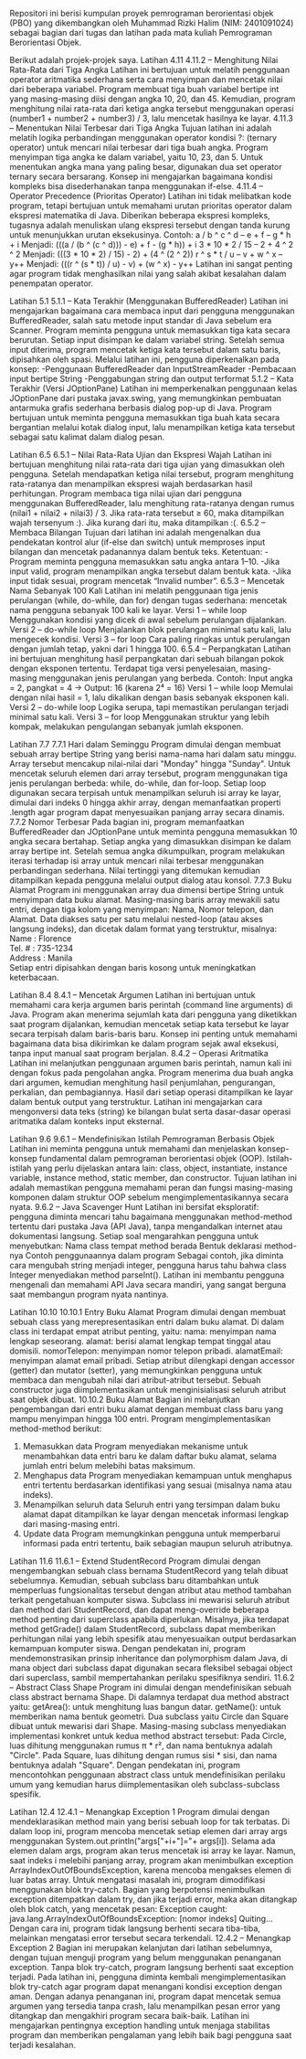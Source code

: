 Repositori ini berisi kumpulan proyek pemrograman berorientasi objek (PBO) yang dikembangkan oleh Muhammad Rizki Halim (NIM: 2401091024) sebagai bagian dari tugas 
dan latihan pada mata kuliah Pemrograman Berorientasi Objek.

Berikut adalah projek-projek saya.
Latihan 4.11
4.11.2 – Menghitung Nilai Rata-Rata dari Tiga Angka
Latihan ini bertujuan untuk melatih penggunaan operator aritmatika sederhana serta cara menyimpan dan mencetak nilai dari beberapa variabel.
Program membuat tiga buah variabel bertipe int yang masing-masing diisi dengan angka 10, 20, dan 45. 
Kemudian, program menghitung nilai rata-rata dari ketiga angka tersebut menggunakan operasi (number1 + number2 + number3) / 3, 
lalu mencetak hasilnya ke layar.
4.11.3 – Menentukan Nilai Terbesar dari Tiga Angka
Tujuan latihan ini adalah melatih logika perbandingan menggunakan operator kondisi ?: (ternary operator) untuk mencari nilai terbesar dari tiga buah angka.
Program menyimpan tiga angka ke dalam variabel, yaitu 10, 23, dan 5. Untuk menentukan angka mana yang paling besar, 
digunakan dua set operator ternary secara bersarang. Konsep ini mengajarkan bagaimana kondisi kompleks bisa disederhanakan tanpa menggunakan if-else.
4.11.4 – Operator Precedence (Prioritas Operator)
Latihan ini tidak melibatkan kode program, tetapi bertujuan untuk memahami urutan prioritas operator dalam ekspresi matematika di Java. 
Diberikan beberapa ekspresi kompleks, tugasnya adalah menuliskan ulang ekspresi tersebut dengan tanda kurung untuk menunjukkan urutan eksekusinya.
Contoh:
a / b ^ c ^ d – e + f – g * h + i
Menjadi: (((a / (b ^ (c ^ d))) - e) + f - (g * h)) + i
3 * 10 * 2 / 15 – 2 + 4 ^ 2 ^ 2
Menjadi: (((3 * 10 * 2) / 15) - 2) + (4 ^ (2 ^ 2))
r ^ s * t / u – v + w ^ x – y++
Menjadi: (((r ^ (s * t)) / u) - v) + (w ^ x) - y++
Latihan ini sangat penting agar program tidak menghasilkan nilai yang salah akibat kesalahan dalam penempatan operator.

Latihan 5.1
5.1.1 – Kata Terakhir (Menggunakan BufferedReader)
Latihan ini mengajarkan bagaimana cara membaca input dari pengguna menggunakan BufferedReader, salah satu metode input standar di Java sebelum era Scanner.
Program meminta pengguna untuk memasukkan tiga kata secara berurutan. Setiap input disimpan ke dalam variabel string. 
Setelah semua input diterima, program mencetak ketiga kata tersebut dalam satu baris, dipisahkan oleh spasi.
Melalui latihan ini, pengguna diperkenalkan pada konsep:
-Penggunaan BufferedReader dan InputStreamReader
-Pembacaan input bertipe String
-Penggabungan string dan output terformat
5.1.2 – Kata Terakhir (Versi JOptionPane)
Latihan ini memperkenalkan penggunaan kelas JOptionPane dari pustaka javax.swing, yang memungkinkan pembuatan antarmuka grafis sederhana berbasis dialog pop-up di Java. 
Program bertujuan untuk meminta pengguna memasukkan tiga buah kata secara bergantian melalui kotak dialog input, 
lalu menampilkan ketiga kata tersebut sebagai satu kalimat dalam dialog pesan.

Latihan 6.5
6.5.1 – Nilai Rata-Rata Ujian dan Ekspresi Wajah
Latihan ini bertujuan menghitung nilai rata-rata dari tiga ujian yang dimasukkan oleh pengguna. 
Setelah mendapatkan ketiga nilai tersebut, program menghitung rata-ratanya dan menampilkan ekspresi wajah berdasarkan hasil perhitungan.
Program membaca tiga nilai ujian dari pengguna menggunakan BufferedReader, lalu menghitung rata-ratanya dengan rumus (nilai1 + nilai2 + nilai3) / 3. 
Jika rata-rata tersebut ≥ 60, maka ditampilkan wajah tersenyum :). Jika kurang dari itu, maka ditampilkan :(.
6.5.2 – Membaca Bilangan
Tujuan dari latihan ini adalah mengenalkan dua pendekatan kontrol alur (if-else dan switch) untuk memproses input bilangan dan mencetak padanannya dalam bentuk teks.
Ketentuan:
-Program meminta pengguna memasukkan satu angka antara 1–10.
-Jika input valid, program menampilkan angka tersebut dalam bentuk kata.
-Jika input tidak sesuai, program mencetak “Invalid number”.
6.5.3 – Mencetak Nama Sebanyak 100 Kali
Latihan ini melatih penggunaan tiga jenis perulangan (while, do-while, dan for) dengan tugas sederhana: mencetak nama pengguna sebanyak 100 kali ke layar.
Versi 1 – while loop
Menggunakan kondisi yang dicek di awal sebelum perulangan dijalankan.
Versi 2 – do-while loop
Menjalankan blok perulangan minimal satu kali, lalu mengecek kondisi.
Versi 3 – for loop
Cara paling ringkas untuk perulangan dengan jumlah tetap, yakni dari 1 hingga 100.
6.5.4 – Perpangkatan
Latihan ini bertujuan menghitung hasil perpangkatan dari sebuah bilangan pokok dengan eksponen tertentu. Terdapat tiga versi penyelesaian, masing-masing menggunakan jenis perulangan yang berbeda.
Contoh:
Input angka = 2, pangkat = 4 → Output: 16 (karena 2⁴ = 16)
Versi 1 – while loop
Memulai dengan nilai hasil = 1, lalu dikalikan dengan basis sebanyak eksponen kali.
Versi 2 – do-while loop
Logika serupa, tapi memastikan perulangan terjadi minimal satu kali.
Versi 3 – for loop
Menggunakan struktur yang lebih kompak, melakukan pengulangan sebanyak jumlah eksponen.

Latihan 7.7
7.7.1 Hari dalam Seminggu
Program dimulai dengan membuat sebuah array bertipe String yang berisi nama-nama hari dalam satu minggu. 
Array tersebut mencakup nilai-nilai dari "Monday" hingga "Sunday". Untuk mencetak seluruh elemen dari array tersebut, program menggunakan tiga jenis perulangan berbeda: 
while, do-while, dan for-loop. Setiap loop digunakan secara terpisah untuk menampilkan seluruh isi array ke layar, dimulai dari indeks 0 hingga akhir array, 
dengan memanfaatkan properti .length agar program dapat menyesuaikan panjang array secara dinamis.
7.7.2 Nomor Terbesar
Pada bagian ini, program memanfaatkan BufferedReader dan JOptionPane untuk meminta pengguna memasukkan 10 angka secara bertahap. 
Setiap angka yang dimasukkan disimpan ke dalam array bertipe int. Setelah semua angka dikumpulkan, program melakukan iterasi terhadap isi array 
untuk mencari nilai terbesar menggunakan perbandingan sederhana. Nilai tertinggi yang ditemukan kemudian ditampilkan kepada pengguna melalui output dialog atau konsol.
7.7.3 Buku Alamat
Program ini menggunakan array dua dimensi bertipe String untuk menyimpan data buku alamat. Masing-masing baris array mewakili satu entri, dengan tiga kolom yang menyimpan:
Nama, Nomor telepon, dan Alamat.
Data diakses satu per satu melalui nested-loop (atau akses langsung indeks), dan dicetak dalam format yang terstruktur, misalnya:
Name : Florence  
Tel. # : 735-1234  
Address : Manila  
Setiap entri dipisahkan dengan baris kosong untuk meningkatkan keterbacaan.

Latihan 8.4
8.4.1 – Mencetak Argumen
Latihan ini bertujuan untuk memahami cara kerja argumen baris perintah (command line arguments) di Java. 
Program akan menerima sejumlah kata dari pengguna yang diketikkan saat program dijalankan, 
kemudian mencetak setiap kata tersebut ke layar secara terpisah dalam baris-baris baru. 
Konsep ini penting untuk memahami bagaimana data bisa dikirimkan ke dalam program sejak awal eksekusi, tanpa input manual saat program berjalan.
8.4.2 – Operasi Aritmatika
Latihan ini melanjutkan penggunaan argumen baris perintah, namun kali ini dengan fokus pada pengolahan angka. 
Program menerima dua buah angka dari argumen, kemudian menghitung hasil penjumlahan, pengurangan, perkalian, dan pembagiannya. 
Hasil dari setiap operasi ditampilkan ke layar dalam bentuk output yang terstruktur. 
Latihan ini mengajarkan cara mengonversi data teks (string) ke bilangan bulat serta dasar-dasar operasi aritmatika dalam konteks input eksternal.

Latihan 9.6
9.6.1 – Mendefinisikan Istilah Pemrograman Berbasis Objek
Latihan ini meminta pengguna untuk memahami dan menjelaskan konsep-konsep fundamental dalam pemrograman berorientasi objek (OOP). 
Istilah-istilah yang perlu dijelaskan antara lain: class, object, instantiate, instance variable, instance method, static member, dan constructor. 
Tujuan latihan ini adalah memastikan pengguna memahami peran dan fungsi masing-masing komponen dalam struktur OOP sebelum mengimplementasikannya secara nyata.
9.6.2 – Java Scavenger Hunt
Latihan ini bersifat eksploratif: pengguna diminta mencari tahu bagaimana menggunakan method-method tertentu dari pustaka Java (API Java), 
tanpa mengandalkan internet atau dokumentasi langsung. Setiap soal mengarahkan pengguna untuk menyebutkan:
Nama class tempat method berada
Bentuk deklarasi method-nya
Contoh penggunaannya dalam program
Sebagai contoh, jika diminta cara mengubah string menjadi integer, pengguna harus tahu bahwa class Integer menyediakan method parseInt(). 
Latihan ini membantu pengguna mengenali dan memahami API Java secara mandiri, yang sangat berguna saat membangun program nyata nantinya.

Latihan 10.10
10.10.1 Entry Buku Alamat
Program dimulai dengan membuat sebuah class yang merepresentasikan entri dalam buku alamat. Di dalam class ini terdapat empat atribut penting, yaitu:
nama: menyimpan nama lengkap seseorang.
alamat: berisi alamat lengkap tempat tinggal atau domisili.
nomorTelepon: menyimpan nomor telepon pribadi.
alamatEmail: menyimpan alamat email pribadi.
Setiap atribut dilengkapi dengan accessor (getter) dan mutator (setter), yang memungkinkan pengguna untuk membaca dan mengubah nilai dari atribut-atribut tersebut. 
Sebuah constructor juga diimplementasikan untuk menginisialisasi seluruh atribut saat objek dibuat.
10.10.2 Buku Alamat
Bagian ini melanjutkan pengembangan dari entri buku alamat dengan membuat class baru yang mampu menyimpan hingga 100 entri.
Program mengimplementasikan method-method berikut:
1. Memasukkan data
Program menyediakan mekanisme untuk menambahkan data entri baru ke dalam daftar buku alamat, selama jumlah entri belum melebihi batas maksimum.
2. Menghapus data
Program menyediakan kemampuan untuk menghapus entri tertentu berdasarkan identifikasi yang sesuai (misalnya nama atau indeks).
3. Menampilkan seluruh data
Seluruh entri yang tersimpan dalam buku alamat dapat ditampilkan ke layar dengan mencetak informasi lengkap dari masing-masing entri.
4. Update data
Program memungkinkan pengguna untuk memperbarui informasi pada entri tertentu, baik sebagian maupun seluruh atributnya.

Latihan 11.6
11.6.1 – Extend StudentRecord
Program dimulai dengan mengembangkan sebuah class bernama StudentRecord yang telah dibuat sebelumnya.
Kemudian, sebuah subclass baru ditambahkan untuk memperluas fungsionalitas tersebut dengan atribut atau method tambahan terkait pengetahuan komputer siswa.
Subclass ini mewarisi seluruh atribut dan method dari StudentRecord, dan dapat meng-override beberapa method penting dari superclass apabila diperlukan. 
Misalnya, jika terdapat method getGrade() dalam StudentRecord, subclass dapat memberikan perhitungan nilai yang lebih spesifik atau menyesuaikan output berdasarkan 
kemampuan komputer siswa. Dengan pendekatan ini, program mendemonstrasikan prinsip inheritance dan polymorphism dalam Java, di mana object dari 
subclass dapat digunakan secara fleksibel sebagai object dari superclass, sambil mempertahankan perilaku spesifiknya sendiri.
11.6.2 – Abstract Class Shape
Program ini dimulai dengan mendefinisikan sebuah class abstract bernama Shape. Di dalamnya terdapat dua method abstract yaitu:
getArea(): untuk menghitung luas bangun datar.
getName(): untuk memberikan nama bentuk geometri.
Dua subclass yaitu Circle dan Square dibuat untuk mewarisi dari Shape. Masing-masing subclass menyediakan implementasi konkret untuk kedua method abstract tersebut:
Pada Circle, luas dihitung menggunakan rumus π * r², dan nama bentuknya adalah "Circle".
Pada Square, luas dihitung dengan rumus sisi * sisi, dan nama bentuknya adalah "Square".
Dengan pendekatan ini, program mencontohkan penggunaan abstract class untuk mendefinisikan perilaku umum yang kemudian harus diimplementasikan oleh subclass-subclass spesifik.

Latihan 12.4
12.4.1 – Menangkap Exception 1
Program dimulai dengan mendeklarasikan method main yang berisi sebuah loop for tak terbatas. Di dalam loop ini, program mencoba mencetak setiap elemen dari 
array args menggunakan System.out.println("args["+i+"]="+ args[i]). Selama ada elemen dalam args, program akan terus mencetak isi array ke layar. 
Namun, saat indeks i melebihi panjang array, program akan menimbulkan exception ArrayIndexOutOfBoundsException, karena mencoba mengakses elemen di luar batas array.
Untuk mengatasi masalah ini, program dimodifikasi menggunakan blok try-catch. Bagian yang berpotensi menimbulkan exception ditempatkan dalam try, 
dan jika terjadi error, maka akan ditangkap oleh blok catch, yang mencetak pesan:
Exception caught:
java.lang.ArrayIndexOutOfBoundsException: [nomor indeks]
Quiting...
Dengan cara ini, program tidak langsung berhenti secara tiba-tiba, melainkan mengatasi error tersebut secara terkendali.
12.4.2 – Menangkap Exception 2
Bagian ini merupakan kelanjutan dari latihan sebelumnya, dengan tujuan menguji program yang belum menggunakan penanganan exception. 
Tanpa blok try-catch, program langsung berhenti saat exception terjadi.
Pada latihan ini, pengguna diminta kembali mengimplementasikan blok try-catch agar program dapat menangani kondisi exception dengan aman. 
Dengan adanya penanganan ini, program dapat mencetak semua argumen yang tersedia tanpa crash, lalu menampilkan pesan error yang ditangkap dan mengakhiri program secara baik-baik.
Latihan ini mengajarkan pentingnya exception handling untuk menjaga stabilitas program dan memberikan pengalaman yang lebih baik bagi pengguna saat terjadi kesalahan.

















